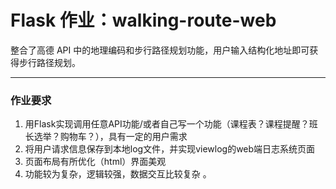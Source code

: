 # Flask 作业：walking-route-web
整合了高德 API 中的地理编码和步行路径规划功能，用户输入结构化地址即可获得步行路径规划。

---

### 作业要求
1. 用Flask实现调用任意API功能/或者自己写一个功能（课程表？课程提醒？班长选举？购物车？），具有一定的用户需求
2. 将用户请求信息保存到本地log文件，并实现viewlog的web端日志系统页面
3. 页面布局有所优化（html）界面美观
4. 功能较为复杂，逻辑较强，数据交互比较复杂 。

